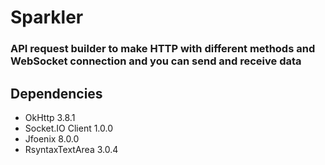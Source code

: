 # Sparkler

### API request builder to make HTTP with different methods and WebSocket connection and you can send and receive data 

## Dependencies
- OkHttp 3.8.1
- Socket.IO Client 1.0.0
- Jfoenix 8.0.0
- RsyntaxTextArea 3.0.4